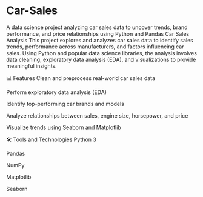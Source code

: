 # Car-Sales
A data science project analyzing car sales data to uncover trends, brand performance, and price relationships using Python and Pandas
Car Sales Analysis
This project explores and analyzes car sales data to identify sales trends, performance across manufacturers, and factors influencing car sales. Using Python and popular data science libraries, the analysis involves data cleaning, exploratory data analysis (EDA), and visualizations to provide meaningful insights.

📊 Features
Clean and preprocess real-world car sales data

Perform exploratory data analysis (EDA)

Identify top-performing car brands and models

Analyze relationships between sales, engine size, horsepower, and price

Visualize trends using Seaborn and Matplotlib

🛠️ Tools and Technologies
Python 3

Pandas

NumPy

Matplotlib

Seaborn

